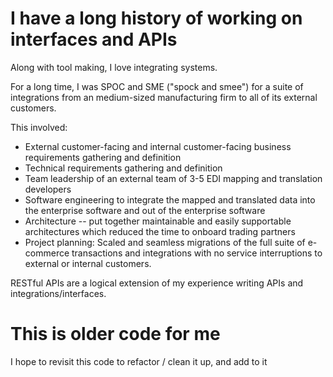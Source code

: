 # I have a long history of working on interfaces and APIs

Along with tool making, I love integrating systems.

For a long time, I was SPOC and SME ("spock and smee") for a suite of integrations from an medium-sized manufacturing firm 
to all of its external customers.

This involved:
* External customer-facing and internal customer-facing business requirements gathering and definition
* Technical requirements gathering and definition
* Team leadership of an external team of 3-5 EDI mapping and translation developers
* Software engineering to integrate the mapped and translated data into the enterprise software and out of the enterprise software
* Architecture -- put together maintainable and easily supportable architectures which reduced the time to onboard trading partners
* Project planning: Scaled and seamless migrations of the full suite of e-commerce transactions and integrations with no
service interruptions to external or internal customers.

RESTful APIs are a logical extension of my experience writing APIs and integrations/interfaces.

# This is older code for me

I hope to revisit this code to refactor / clean it up, and add to it

